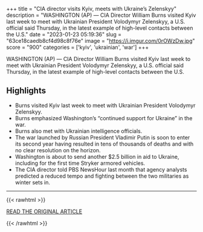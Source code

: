 +++
title = "CIA director visits Kyiv, meets with Ukraine’s Zelenskyy"
description = "WASHINGTON (AP) — CIA Director William Burns visited Kyiv last week to meet with Ukrainian President Volodymyr Zelenskyy, a U.S. official said Thursday, in the latest example of high-level contacts between the U.S."
date = "2023-01-23 05:19:36"
slug = "63ce18caedb8cf4d98c8f76e"
image = "https://i.imgur.com/0rOWzDw.jpg"
score = "900"
categories = ['kyiv', 'ukrainian', 'war']
+++

WASHINGTON (AP) — CIA Director William Burns visited Kyiv last week to meet with Ukrainian President Volodymyr Zelenskyy, a U.S. official said Thursday, in the latest example of high-level contacts between the U.S.

## Highlights

- Burns visited Kyiv last week to meet with Ukrainian President Volodymyr Zelenskyy.
- Burns emphasized Washington’s “continued support for Ukraine” in the war.
- Burns also met with Ukrainian intelligence officials.
- The war launched by Russian President Vladimir Putin is soon to enter its second year having resulted in tens of thousands of deaths and with no clear resolution on the horizon.
- Washington is about to send another $2.5 billion in aid to Ukraine, including for the first time Stryker armored vehicles.
- The CIA director told PBS NewsHour last month that agency analysts predicted a reduced tempo and fighting between the two militaries as winter sets in.

---

{{< rawhtml >}}
  <p class="article-category">
    <a target="_blank" href="https://apnews.com/article/russia-ukraine-putin-zelenskyy-politics-cia-22de66a863047ce78fbba80dabaf0286">READ THE ORIGINAL ARTICLE</a>
  </p>
{{< /rawhtml >}}
